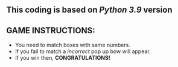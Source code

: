 ## This coding is based on *Python 3.9* version
## GAME INSTRUCTIONS:
- You need to match boxes with same numbers.
- If you fail to match a *incorrect* pop up bow will appear.
- If you win then, **CONGRATULATIONS!**

